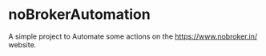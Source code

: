 # noBrokerAutomation

A simple project to Automate some actions on the https://www.nobroker.in/ website.
